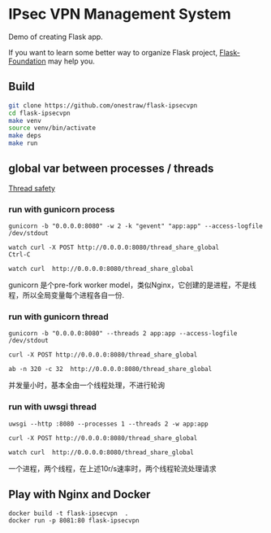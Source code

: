 # IPsec VPN Management System

Demo of creating Flask app.

If you want to learn some better way to organize Flask project,
[Flask-Foundation](https://github.com/JackStouffer/Flask-Foundation) may help you.

## Build

```bash
git clone https://github.com/onestraw/flask-ipsecvpn
cd flask-ipsecvpn
make venv
source venv/bin/activate
make deps
make run
```

## global var between processes / threads
[Thread safety](https://en.wikipedia.org/wiki/Thread_safety)

### run with gunicorn process

	gunicorn -b "0.0.0.0:8080" -w 2 -k "gevent" "app:app" --access-logfile /dev/stdout

    watch curl -X POST http://0.0.0.0:8080/thread_share_global
    Ctrl-C

    watch curl  http://0.0.0.0:8080/thread_share_global

gunicorn 是个pre-fork worker model，类似Nginx，它创建的是进程，不是线程，所以全局变量每个进程各自一份.

### run with gunicorn thread

	gunicorn -b "0.0.0.0:8080" --threads 2 app:app --access-logfile /dev/stdout

    curl -X POST http://0.0.0.0:8080/thread_share_global

    ab -n 320 -c 32  http://0.0.0.0:8080/thread_share_global

并发量小时，基本全由一个线程处理，不进行轮询

### run with uwsgi thread

	uwsgi --http :8080 --processes 1 --threads 2 -w app:app

    curl -X POST http://0.0.0.0:8080/thread_share_global

    watch curl  http://0.0.0.0:8080/thread_share_global

一个进程，两个线程，在上述10r/s速率时，两个线程轮流处理请求

## Play with Nginx and Docker

    docker build -t flask-ipsecvpn  .
    docker run -p 8081:80 flask-ipsecvpn
